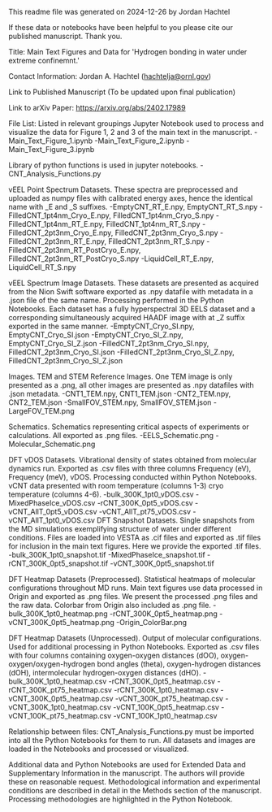 This readme file was generated on 2024-12-26 by Jordan Hachtel

If these data or notebooks have been helpful to you please cite our published manuscript. Thank you.

Title: Main Text Figures and Data for 'Hydrogen bonding in water under extreme confinemnt.'

Contact Information: Jordan A. Hachtel (hachtelja@ornl.gov)

Link to Published Manuscript (To be updated upon final publication)

Link to arXiv Paper: https://arxiv.org/abs/2402.17989

File List: Listed in relevant groupings
Jupyter Notebook used to process and visualize the data for Figure 1, 2 and 3 of the main text in the manuscript. 
	-Main_Text_Figure_1.ipynb
	-Main_Text_Figure_2.ipynb
	-Main_Text_Figure_3.ipynb 

Library of python functions is used in jupyter notebooks.
	-CNT_Analysis_Functions.py

vEEL Point Spectrum Datasets. These spectra are preprocessed and uploaded as numpy files with calibrated energy axes, hence the identical name with _E and _S suffixes.
	-EmptyCNT_RT_E.npy, EmptyCNT_RT_S.npy
	-FilledCNT_1pt4nm_Cryo_E.npy, FilledCNT_1pt4nm_Cryo_S.npy
	-FilledCNT_1pt4nm_RT_E.npy, FilledCNT_1pt4nm_RT_S.npy
	-FilledCNT_2pt3nm_Cryo_E.npy, FilledCNT_2pt3nm_Cryo_S.npy
	-FilledCNT_2pt3nm_RT_E.npy, FilledCNT_2pt3nm_RT_S.npy
	-FilledCNT_2pt3nm_RT_PostCryo_E.npy, FilledCNT_2pt3nm_RT_PostCryo_S.npy
	-LiquidCell_RT_E.npy, LiquidCell_RT_S.npy

vEEL Spectrum Image Datasets. These datasets are presented as acquired from the Nion Swift software exported as .npy datafile with metadata in a .json file of the same name. Processing performed in the Python Notebooks. Each dataset has a fully hyperspectral 3D EELS dataset and a corresponding simultaneously acquired HAADF image with at _Z suffix exported in the same manner.
	-EmptyCNT_Cryo_SI.npy, EmptyCNT_Cryo_SI.json
	-EmptyCNT_Cryo_SI_Z.npy, EmptyCNT_Cryo_SI_Z.json
	-FilledCNT_2pt3nm_Cryo_SI.npy, FilledCNT_2pt3nm_Cryo_SI.json
	-FilledCNT_2pt3nm_Cryo_SI_Z.npy, FilledCNT_2pt3nm_Cryo_SI_Z.json

Images. TEM and STEM Reference Images. One TEM image is only presented as a .png, all other images are presented as .npy datafiles with .json metadata.
	-CNT1_TEM.npy, CNT1_TEM.json
	-CNT2_TEM.npy, CNT2_TEM.json
	-SmallFOV_STEM.npy, SmallFOV_STEM.json
	-LargeFOV_TEM.png

Schematics. Schematics representing critical aspects of experiments or calculations. All exported as .png files.
	-EELS_Schematic.png
	-Molecular_Schematic.png

DFT vDOS Datasets. Vibrational density of states obtained from molecular dynamics run. Exported as .csv files with three columns Frequency (eV), Frequency (meV), vDOS. Processing conducted within Python Notebooks. vCNT data presented with room temperature (columns 1-3) cryo temperature (columns 4-6).
	-bulk_300K_1pt0_vDOS.csv
	-MixedPhaseIce_vDOS.csv
	-rCNT_300K_0pt5_vDOS.csv
	-vCNT_AllT_0pt5_vDOS.csv
	-vCNT_AllT_pt75_vDOS.csv
	-vCNT_AllT_1pt0_vDOS.csv
DFT Snapshot Datasets. Single snapshots from the MD simulations exemplifying structure of water under different conditions. Files are loaded into VESTA as .cif files and exported as .tif files for inclusion in the main text figures. Here we provide the exported .tif files. 
	-bulk_300K_1pt0_snapshot.tif
	-MixedPhaseIce_snapshot.tif
	-rCNT_300K_0pt5_snapshot.tif
	-vCNT_300K_0pt5_snapshot.tif

DFT Heatmap Datasets (Preprocessed). Statistical heatmaps of molecular configurations throughout MD runs. Main text figures use data processed in Origin and exported as .png files. We present the processed .png files and the raw data. Colorbar from Origin also included as .png file.
	-bulk_300K_1pt0_heatmap.png
	-rCNT_300K_0pt5_heatmap.png
	-vCNT_300K_0pt5_heatmap.png
	-Origin_ColorBar.png

DFT Heatmap Datasets (Unprocessed). Output of molecular configurations. Used for additional processing in Python Notebooks. Exported as .csv files with four columns containing oxygen-oxygen distances (dOO), oxygen-oxygen/oxygen-hydrogen bond angles (theta), oxygen-hydrogen distances (dOH), intermolecular hydrogen-oxygen distances (dHO).
	-bulk_300K_1pt0_heatmap.csv
	-rCNT_300K_0pt5_heatmap.csv
	-rCNT_300K_pt75_heatmap.csv
	-rCNT_300K_1pt0_heatmap.csv
	-vCNT_300K_0pt5_heatmap.csv
	-vCNT_300K_pt75_heatmap.csv
	-vCNT_300K_1pt0_heatmap.csv
	-vCNT_100K_0pt5_heatmap.csv
	-vCNT_100K_pt75_heatmap.csv
	-vCNT_100K_1pt0_heatmap.csv

Relationship between files: CNT_Analysis_Functions.py must be imported into all the Python Notebooks for them to run. All datasets and images are loaded in the Notebooks and processed or visualized.

Additional data and Python Notebooks are used for Extended Data and Supplementary Information in the manuscript. The authors will provide these on reasonable request. Methodological information and experimental conditions are described in detail in the Methods section of the manuscript. Processing methodologies are highlighted in the Python Notebook.
